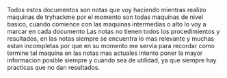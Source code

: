 Todos estos documentos son notas que voy haciendo mientras realizo maquinas de tryhackme
por el momento son todas maquinas de nivel basico, cuando comience con las maquinas intermedias o alto lo voy a marcar en cada documento
Las notas no tienen todos los procedimientos y resultados, en las notas siempre se encuentra lo mas relevante y muchas estan incompletas por que en su momento me servia para recordar como termine tal maquina
en las notas mas actuales intento poner la mayor informacion posible siempre y cuando sea de utilidad, ya que siempre hay practicas que no dan resultados.
